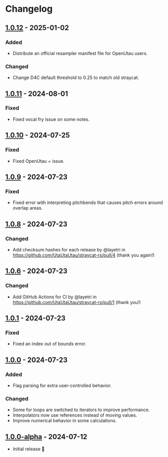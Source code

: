 # Changelog

## [1.0.12] - 2025-01-02

### Added
 - Distribute an official resampler manifest file for OpenUtau users.

### Changed
 - Change D4C default threshold to 0.25 to match old straycat.

## [1.0.11] - 2024-08-01

### Fixed
 - Fixed vocal fry issue on some notes.

## [1.0.10] - 2024-07-25

### Fixed
 - Fixed OpenUtau + issue.

## [1.0.9] - 2024-07-23

### Fixed
 - Fixed error with interpreting pitchbends that causes pitch errors around overlap areas.

## [1.0.8] - 2024-07-23

### Changed
 - Add checksum hashes for each release by @layetri in https://github.com/UtaUtaUtau/straycat-rs/pull/4 (thank you again!)

## [1.0.6] - 2024-07-23

### Changed
 - Add GitHub Actions for CI by @layetri in https://github.com/UtaUtaUtau/straycat-rs/pull/1 (thank you!)

## [1.0.1] - 2024-07-23

### Fixed
 - Fixed an index out of bounds error.

## [1.0.0] - 2024-07-23

### Added
 - Flag parsing for extra user-controlled behavior.

### Changed
 - Some for loops are switched to iterators to improve performance.
 - Interpolators now use references instead of moving values.
 - Improve numerical behavior in some calculations.

## [1.0.0-alpha] - 2024-07-12

 - Initial release 🎉

[1.0.12]: https://github.com/UtaUtaUtau/straycat-rs/compare/v1.0.11...v1.0.12
[1.0.11]: https://github.com/UtaUtaUtau/straycat-rs/compare/v1.0.10...v1.0.11
[1.0.10]: https://github.com/UtaUtaUtau/straycat-rs/compare/v1.0.9...v1.0.10
[1.0.9]: https://github.com/UtaUtaUtau/straycat-rs/compare/v1.0.8...v1.0.9
[1.0.8]: https://github.com/UtaUtaUtau/straycat-rs/compare/v1.0.6...v1.0.8
[1.0.6]: https://github.com/UtaUtaUtau/straycat-rs/compare/v1.0.1...v1.0.6
[1.0.1]: https://github.com/UtaUtaUtau/straycat-rs/compare/v1.0.0...v1.0.1
[1.0.0]: https://github.com/UtaUtaUtau/straycat-rs/compare/v1.0.0-alpha...v1.0.0
[1.0.0-alpha]: https://github.com/UtaUtaUtau/straycat-rs/releases/tag/v1.0.0-alpha